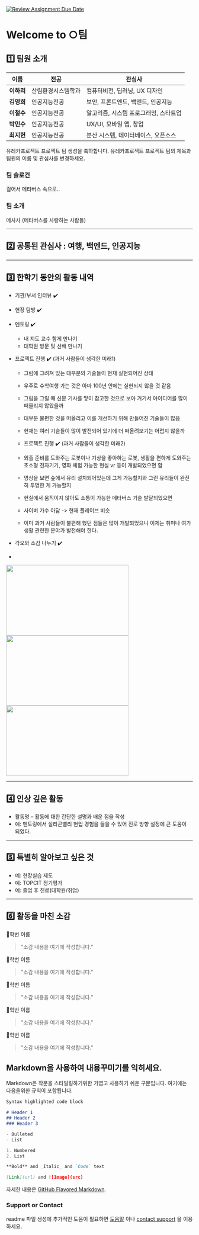 [![Review Assignment Due Date](https://classroom.github.com/assets/deadline-readme-button-22041afd0340ce965d47ae6ef1cefeee28c7c493a6346c4f15d667ab976d596c.svg)](https://classroom.github.com/a/meKNgBF9)
# Welcome to ○팀

## 1️⃣ 팀원 소개

| **이름** | **전공** | **관심사** |
| --- | --- | --- |
| **이하리** | 산림환경시스템학과 | 컴퓨터비전, 딥러닝, UX 디자인 |
| **김영희** | 인공지능전공 | 보안, 프론트엔드, 백엔드, 인공지능 |
| **이철수** | 인공지능전공 | 알고리즘, 시스템 프로그래밍, 스타트업 |
| **박민수** | 인공지능전공 | UX/UI, 모바일 앱, 창업 |
| **최지현** | 인공지능전공 | 분산 시스템, 데이터베이스, 오픈소스 |

유레카프로젝트 프로젝트 팀 생성을 축하합니다.
유레카프로젝트 프로젝트 팀의 제목과 팀원의 이름 및 관심사를 변경하세요.

### 팀 슬로건

걸어서 메타버스 속으로.. 

### 팀 소개

메사사 (메타버스를 사랑하는 사람들)

***

## 2️⃣ 공통된 관심사 : 여행, 백엔드, 인공지능

***

## 3️⃣ 한학기 동안의 활동 내역 



- 기관/부서 인터뷰 ✔️  

- 현장 탐방 ✔️  

- 멘토링 ✔️  
  - 내 지도 교수 함게 만나기
  - 대학원 방문 및 선배 만나기

- 프로젝트 진행 ✔️  (과거 사람들이 생각한 미래1)
  - 그림에 그려져 있는 대부분의 기술들이 현재 실현되어진 상태
  - 우주로 수학여행 가는 것은 아마 100년 안에는 실현되지 않을 것 같음
  - 그림을 그릴 때 신문 기사를 맣이 참고한 것으로 보아 거기서 아이디어를 많이 떠올리지 않았을까
  - 대부분 불편한 것을 떠올리고 이를 개선하기 위해 만들어진 기술들이 많음
  - 현재는 여러 기술들이 많이 발전되어 있기에 더 떠올려보기는 어렵지 않을까
 
  -  프로젝트 진행 ✔️  (과거 사람들이 생각한 미래2)
  - 외출 준비를 도와주는 로봇이나 기상을 좋아하는 로봇, 생활을 편하게 도와주는 초소형 전자기기, 영화 체험 가능한 현실 vr 등이 개발되었으면 함
  - 영상을 보면 숲에서 유리 설치되어있는데 그게 가능할지와 그런 유리들이 완전히 투명한 게 가능할지
  - 현실에서 움직이지 않아도 소통이 가능한 메타버스 기술 발달되었으면
  - 사이버 가수 아담 -> 현재 플레이브 비슷
  - 이미 과거 사람들이 불편해 했던 점들은 많이 개발되었으니 이제는 취미나 여가생활 관련한 분야가 발전해야 한다.


- 각오와 소감 나누기 ✔️
- 


<!-- 활동 사진 추가 예시 -->
<img src="https://pixnio.com/free-images/2017/08/14/2017-08-14-13-09-09-960x651.jpg?text=활동사진1" width="330" height="190"/>
<img src="https://pixnio.com/free-images/2017/08/14/2017-08-14-20-51-02-960x640.jpg?text=활동사진2" width="330" height="190"/>
<img src="https://pixnio.com/free-images/2017/08/15/2017-08-15-10-05-39-960x640.jpg?text=활동사진3" width="330" height="190"/>

***

## 4️⃣ 인상 깊은 활동

- 활동명 – 활동에 대한 간단한 설명과 배운 점을 작성  
- 예: 멘토링에서 실리콘밸리 현업 경험을 들을 수 있어 진로 방향 설정에 큰 도움이 되었다.  

***

## 5️⃣ 특별히 알아보고 싶은 것
- 예: 현장실습 제도
- 예: TOPCIT 정기평가
- 예: 졸업 후 진로(대학원/취업)

***

## 6️⃣ 활동을 마친 소감

🔗학번 이름  
> "소감 내용을 여기에 작성합니다."

🔗학번 이름  
> "소감 내용을 여기에 작성합니다."

🔗학번 이름  
> "소감 내용을 여기에 작성합니다."

🔗학번 이름  
> "소감 내용을 여기에 작성합니다."

🔗학번 이름  
> "소감 내용을 여기에 작성합니다."


## Markdown을 사용하여 내용꾸미기를 익히세요.

Markdown은 작문을 스타일링하기위한 가볍고 사용하기 쉬운 구문입니다. 여기에는 다음을위한 규칙이 포함됩니다.

```markdown
Syntax highlighted code block

# Header 1
## Header 2
### Header 3

- Bulleted
- List

1. Numbered
2. List

**Bold** and _Italic_ and `Code` text

[Link](url) and ![Image](src)
```

자세한 내용은 [GitHub Flavored Markdown](https://guides.github.com/features/mastering-markdown/).

### Support or Contact

readme 파일 생성에 추가적인 도움이 필요하면 [도움말](https://help.github.com/articles/about-readmes/) 이나 [contact support](https://github.com/contact) 을 이용하세요.

